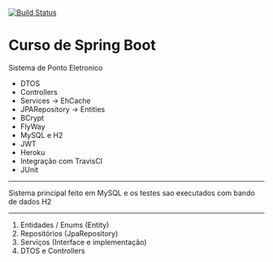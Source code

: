 [![Build Status](https://travis-ci.org/alansvieceli/teste-sts-ponto-inteligente.svg?branch=master)](https://travis-ci.org/alansvieceli/teste-sts-ponto-inteligente)

# Curso de Spring Boot

Sistema de Ponto Eletronico

- DTOS
- Controllers
- Services -> EhCache
- JPARepository -> Entities
- BCrypt
- FlyWay
- MySQL e H2
- JWT
- Heroku
- Integração com TravisCI
- JUnit
-----------------------------------
Sistema principal feito em MySQL e os testes sao executados com bando de dados H2

-----------------------------------
1. Entidades / Enums  (Entity)
2. Repositórios       (JpaRepository)
3. Serviços           (Interface e implementação)
4. DTOS e Controllers

